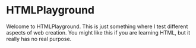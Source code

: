 # HTMLPlayground
Welcome to HTMLPlayground.
This is just something where I test different aspects of web creation.
You might like this if you are learning HTML, but it really has no real purpose.
